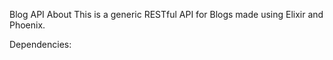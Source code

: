 Blog API
About
This is a generic RESTful API for Blogs made using Elixir and Phoenix.



Dependencies:
